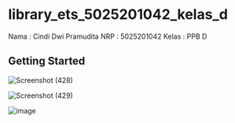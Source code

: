 # library_ets_5025201042_kelas_d

Nama : Cindi Dwi Pramudita 
NRP : 5025201042
Kelas : PPB D

## Getting Started

![Screenshot (428)](https://github.com/cindidwipramudita/library_ets_5025201042_kelas_d/assets/87058985/6ed76b00-4c2f-4955-b7b2-fc24a12635aa)

![Screenshot (429)](https://github.com/cindidwipramudita/library_ets_5025201042_kelas_d/assets/87058985/9570bcc4-5d95-4cc3-bcfa-e43ca4aa69fb)

![image](https://github.com/cindidwipramudita/library_ets_5025201042_kelas_d/assets/87058985/809783a6-6b1b-4446-a077-1e368ec82b0b)

